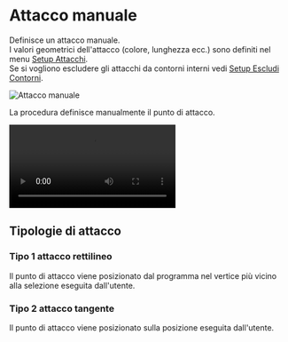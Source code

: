 # Attacco manuale

Definisce un attacco manuale.<br />
I valori geometrici dell'attacco (colore, lunghezza ecc.) sono definiti nel menu [Setup Attacchi](/guida/menu-generale/setup/menu-setup/setup-attacchi).<br />
Se si vogliono escludere gli attacchi da contorni interni vedi [Setup Escludi Contorni](/guida/menu-generale/setup/menu-setup/setup-escludi-contorni).

![Attacco manuale](/attacchi/attacco-manuale.png)

La procedura definisce manualmente il punto di attacco.

<video controls>
    <source src="/attacchi/attacco-manuale.mp4" type="video/mp4">
</video>

## Tipologie di attacco

### Tipo 1 attacco rettilineo

Il punto di attacco viene posizionato dal programma nel vertice più vicino alla selezione eseguita dall'utente.

### Tipo 2 attacco tangente

Il punto di attacco viene posizionato sulla posizione eseguita dall'utente.
